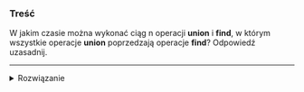 ### Treść
W jakim czasie można wykonać ciąg n operacji **union** i **find**, w którym wszystkie operacje **union**
poprzedzają operacje **find**? Odpowiedź uzasadnij.

------
<details><summary>Rozwiązanie</summary>
<p>
    
